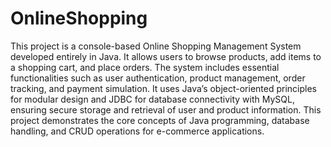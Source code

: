 # OnlineShopping
This project is a console-based Online Shopping Management System developed entirely in Java. It allows users to browse products, add items to a shopping cart, and place orders. The system includes essential functionalities such as user authentication, product management, order tracking, and payment simulation. It uses Java’s object-oriented principles for modular design and JDBC for database connectivity with MySQL, ensuring secure storage and retrieval of user and product information. This project demonstrates the core concepts of Java programming, database handling, and CRUD operations for e-commerce applications.
